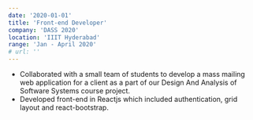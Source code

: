 ```yaml
---
date: '2020-01-01'
title: 'Front-end Developer'
company: 'DASS 2020'
location: 'IIIT Hyderabad'
range: 'Jan - April 2020'
# url: ''
---
```


- Collaborated with a small team of students to develop a mass mailing web application for a client as a part of our Design And Analysis of Software Systems course project.
- Developed front-end in Reactjs which included authentication, grid layout and react-bootstrap.
